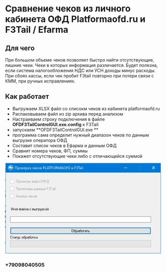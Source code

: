 ﻿# Сравнение чеков из личного кабинета ОФД Platformaofd.ru и F3Tail / Efarma

## Для чего

При большом объеме чеков позволяет быстро найти отсутствующие, лишние чеки. Чеки в которых информация различается.
Будет полезна, если система налогообложения НДС или УСН доходы минус расходы.
При сбоях кассы, если чек пробит F3tail повторно при потери связи с КММ, при ручных исправлениях.

## Как работает

* Выгружаем XLSX файл со списокм чеков из кабинета platformaofd.ru
* Распаковываем файл из zip архива перед анализом
* Настраиваем строку подключения в файле **OFDF3TailControlGUI.exe.config** к F3Tail
* запускаем **OFDF3TailControlGUI.exe **
* программа сама определит нужный диапазон чеков по данным выгрузке оператора ОФД
* Составит список чеков в Ефарма и данным ОФД
* Сравнит номера чеков, ФП, суммы
* Покажет отсутствующие чеки либо с отличающейся суммой 

![Lineage Graph](ofd.png)

### +79098040505
